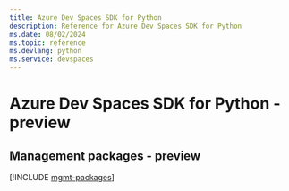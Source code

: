 ```yaml
---
title: Azure Dev Spaces SDK for Python
description: Reference for Azure Dev Spaces SDK for Python
ms.date: 08/02/2024
ms.topic: reference
ms.devlang: python
ms.service: devspaces
---
```

# Azure Dev Spaces SDK for Python - preview

## Management packages - preview
[!INCLUDE [mgmt-packages](dev-spaces-mgmt-index.md)]